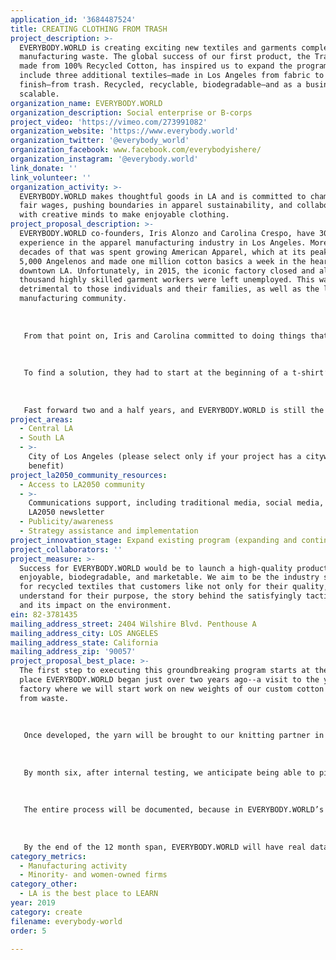 ```yaml
---
application_id: '3684487524'
title: CREATING CLOTHING FROM TRASH
project_description: >-
  EVERYBODY.WORLD is creating exciting new textiles and garments completely from
  manufacturing waste. The global success of our first product, the Trash Tee,
  made from 100% Recycled Cotton, has inspired us to expand the program to
  include three additional textiles—made in Los Angeles from fabric to
  finish—from trash. Recycled, recyclable, biodegradable—and as a business,
  scalable.
organization_name: EVERYBODY.WORLD
organization_description: Social enterprise or B-corps
project_video: 'https://vimeo.com/273991082'
organization_website: 'https://www.everybody.world'
organization_twitter: '@everybody_world'
organization_facebook: www.facebook.com/everybodyishere/
organization_instagram: '@everybody.world'
link_donate: ''
link_volunteer: ''
organization_activity: >-
  EVERYBODY.WORLD makes thoughtful goods in LA and is committed to championing
  fair wages, pushing boundaries in apparel sustainability, and collaborating
  with creative minds to make enjoyable clothing.
project_proposal_description: >-
  EVERYBODY.WORLD co-founders, Iris Alonzo and Carolina Crespo, have 30 years
  experience in the apparel manufacturing industry in Los Angeles. More than two
  decades of that was spent growing American Apparel, which at its peak employed
  5,000 Angelenos and made one million cotton basics a week in the heart of
  downtown LA. Unfortunately, in 2015, the iconic factory closed and all several
  thousand highly skilled garment workers were left unemployed. This was
  detrimental to those individuals and their families, as well as the larger
  manufacturing community. 
   
   
   
   From that point on, Iris and Carolina committed to doing things that would support local apparel manufacturing, while also being acutely aware of fashion being the second most polluting industry on the planet, and in 2016, Iris and Carolina set out to create the world’s first 100% Recycled Cotton t-shirt utilizing post-industrial waste streams. 
   
   
   
   To find a solution, they had to start at the beginning of a t-shirt’s journey, at the yarn source. On their first visit to one of the largest yarn factories in the United States to talk about their waste streams, Iris and Carolina had their “aha!” moment. The yarn factory disclosed that they were producing about 500,000 pounds of cotton waste a week. One t-shirt is about half a pound of yarn. The duo had previously built a brand that was producing 1 million t-shirts per week. The math worked, and they knew they had an innovative and scalable business model!
   
   
   
   Fast forward two and a half years, and EVERYBODY.WORLD is still the only company that has figured out how to make a 100% Recycled Cotton t-shirt. They have created a viable business that sells to forward-thinking B2C and B2B clientele all over the world. The success of this business means creating more local jobs, using less natural resources and innovating in an industry that is overdue for big change.
project_areas:
  - Central LA
  - South LA
  - >-
    City of Los Angeles (please select only if your project has a citywide
    benefit)
project_la2050_community_resources:
  - Access to LA2050 community
  - >-
    Communications support, including traditional media, social media, and
    LA2050 newsletter
  - Publicity/awareness
  - Strategy assistance and implementation
project_innovation_stage: Expand existing program (expanding and continuing ongoing successful projects)
project_collaborators: ''
project_measure: >-
  Success for EVERYBODY.WORLD would be to launch a high-quality product that’s
  enjoyable, biodegradable, and marketable. We aim to be the industry standard
  for recycled textiles that customers like not only for their quality, but
  understand for their purpose, the story behind the satisfyingly tactile feel,
  and its impact on the environment.
ein: 82-3781435
mailing_address_street: 2404 Wilshire Blvd. Penthouse A
mailing_address_city: LOS ANGELES
mailing_address_state: California
mailing_address_zip: '90057'
project_proposal_best_place: >-
  The first step to executing this groundbreaking program starts at the same
  place EVERYBODY.WORLD began just over two years ago--a visit to the yarn
  factory where we will start work on new weights of our custom cotton yarn made
  from waste. 
   
   
   
   Once developed, the yarn will be brought to our knitting partner in Los Angeles to begin testing the knit process. The research and development phase for textiles ranges from two to four months, and with the addition of a dedicated product developer, we can simultaneously work on all three new recycled fabrics. Once the textiles have the EVERYBODY.WORLD signature handfeel, we will test substituting traditional cotton fabrics with our new-and-improved 100% Recycled Cotton versions in our top-selling silhouettes including hoodies, crewneck sweatshirts, sweatpants and t-shirts. 
   
   
   
   By month six, after internal testing, we anticipate being able to pilot test the new garments with trusted B2B customers. This will allow us to see whether they can positively impact their business using our products. 
   
   
   
   The entire process will be documented, because in EVERYBODY.WORLD’s case, the HOW, WHY and WHO is just as important as the WHAT. With the original content, we’ll begin building an exciting visual narrative with our network of diverse creatives, marketers and media partners, and plan to launch globally to all B2B and B2C clientele by month nine. 
   
   
   
   By the end of the 12 month span, EVERYBODY.WORLD will have real data to demonstrate success in several areas including sales, impact on local manufacturing, consumption of waste materials, and brand recognition. These metrics will inform our approach to scaling the recycled textile program, as well as prove that LA is indeed the best place to CREATE!
category_metrics:
  - Manufacturing activity
  - Minority- and women-owned firms
category_other:
  - LA is the best place to LEARN
year: 2019
category: create
filename: everybody-world
order: 5

---
```

